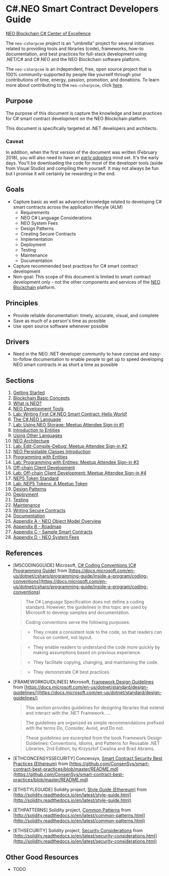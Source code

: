 # C#.NEO Smart Contract Developers Guide

[NEO Blockchain C# Center of Excellence](https://github.com/mwherman2000/neo-csharpcoe/blob/master/README.md)

The `neo-csharpcoe` project is an "umbrella" project for several initiatives related to providing tools and libraries (code), frameworks, how-to documentation, and best practices for full-stack development using .NET/C# and C#.NEO and the NEO Blockchain software platform.

The `neo-csharpcoe` is an independent, free, open source project that is 100% community-supported by people like yourself through your contributions of time, energy, passion, promotion, and donations.  To learn more about contributing to the `neo-csharpcoe`, click [here](https://github.com/mwherman2000/neo-csharpcoe/blob/master/CONTRIBUTE.md).  

## Purpose

The purpose of this document is capture the knowledge and best practices for C# smart contract development on the NEO Blockchain platform.

This document is specifically targeted at .NET developers and architects. 

### Caveat

In addition, when the first version of the document was written (February 2018), you will also need to have an [*early adopters*](https://en.wikipedia.org/wiki/Technology_adoption_life_cycle) mind set. It's the early days. You'll be downloading the code for most of the developer tools (aside from Visual Studio) and compiling them yourself. It may not always be fun but I promise it will certainly be rewarding in the end.

## Goals

* Capture basic as well as advanced knowledge related to developing C# smart contracts across the application lifecyle (ALM)
    * Requirements
    * NEO C# Language Considerations
    * NEO System Fees
    * Design Patterns
    * Creating Secure Contracts
    * Implementation
    * Deployment
    * Testing
    * Maintenance
    * Documentation
* Capture recommended best practices for C# smart contract development
* Non-goal: This scope of this document is limited to smart contract development only - not the other components and services of the [NEO Blockchain](../quickstart-csharp/README.md) platform.

## Principles

* Provide reliable documentation: timely, accurate, visual, and complete
* Save as much of a person's time as possible
* Use open source software whenever possible

## Drivers

* Need in the NEO .NET developer community to have concise and easy-to-follow documentation to enable people to get up to speed developing NEO smart contracts in as short a time as possible

## Sections

1. [Getting Started](./en-us/gettingstarted.md)
2. [Blockchain Basic Concepts](./en-us/blockchainbasicconcepts.md)
3. [What is NEO?](./en-us/whatisneo.md)
4. [NEO Development Tools](./en-us/neodevtools.md)
5. [Lab: Writing First C#.NEO Smart Contract: Hello World!](./en-us/labs/lab-helloworld.md)
6. [The C#.NEO Language](./en-us/csharpneointro.md)
7. [Lab: Using NEO Storage: Meetup Attendee Sign-in #1](./en-us/labs/lab-meetup1-storage.md)
8. [Introduction to Entities](./en-us/entitiesintro.md)
9. [Using Other Languages](./en-us/usingotherlanguages.md)
10. [NEO Architecture](./en-us/neocharm.md)
11. [Lab: Edit-Compile-Debug: Meetup Attendee Sign-in #2](./en-us/labs/lab-meetup2-ecd.md)
12. [NEO Persistable Classes Introduction](./en-us/npcintro.md)
13. [Programming with Entities](./en-us/programmingwithentities.md)
14. [Lab: Programming with Entities: Meetup Attendee Sign-in #3](./en-us/labs/lab-meetup3-entities.md)
15. [Off-chain Client Development](./en-us/offchainclientdev.md)
16. [Lab: Off-chain Client Development: Meetup Attendee Sign-in #4](./en-us/labs/lab-meetup4-clientdev.md)
17. [NEP5 Token Standard](./en-us/nep5tokensintro.md)
18. [Lab: NEP5 Tokens: A Meetup Token](./en-us/labs/lab-nep5tokens.md)
19. [Design Patterns](./en-us/designpatterns.md)
19. [Deployment](./en-us/deployment.md)
20. [Testing](./en-us/testing.md)
21. [Maintenance](./en-us/maintenance.md)
22. [Writing Secure Contracts](./en-us/securecontracts.md)
23. [Documentation](./en-us/documentation.md)
24. [Appendix A - NEO Object Model Overview](./en-us/neoobjectmodel.md)
25. [Appendix B - Roadmap](./en-us/guideroadmap.md)
26. [Appendix C - Sample Smart Contracts](./en-us/samplesmartcontracts.md)
27. [Appendix D - NEO System Fees](./en-us/systemfees.md)

## References

* [MSCODINGGUIDE] Microsoft, [C# Coding Conventions (C# Programming Guide)](https://docs.microsoft.com/en-us/dotnet/csharp/programming-guide/inside-a-program/coding-conventions) from [https://docs.microsoft.com/en-us/dotnet/csharp/programming-guide/inside-a-program/coding-conventions](https://docs.microsoft.com/en-us/dotnet/csharp/programming-guide/inside-a-program/coding-conventions)
    > The C# Language Specification does not define a coding standard. However, the guidelines in this topic are used by Microsoft to develop samples and documentation. 

    > Coding conventions serve the following purposes:

    > * They create a consistent look to the code, so that readers can focus on content, not layout.

    > * They enable readers to understand the code more quickly by making assumptions based on previous experience.

    > * They facilitate copying, changing, and maintaining the code.

    > * They demonstrate C# best practices.

* [FRAMEWORKGUIDLINES] Microsoft, [Framework Design Guidelines](https://docs.microsoft.com/en-us/dotnet/standard/design-guidelines/) from [https://docs.microsoft.com/en-us/dotnet/standard/design-guidelines/](https://docs.microsoft.com/en-us/dotnet/standard/design-guidelines/)
    > This section provides guidelines for designing libraries that extend and interact with the .NET Framework. ...

    > The guidelines are organized as simple recommendations prefixed with the terms Do, Consider, Avoid, and Do not. 

    >These guidelines are excerpted from the book Framework Design Guidelines: Conventions, Idioms, and Patterns for Reusable .NET Libraries, 2nd Edition, by Krzysztof Cwalina and Brad Abrams.

* [ETHCONCENSYSSECURITY] Concensys, [Smart Contract Security Best Practices (Ethereum)](https://github.com/ConsenSys/smart-contract-best-practices/blob/master/README.md) from [https://github.com/ConsenSys/smart-contract-best-practices/blob/master/README.md](https://github.com/ConsenSys/smart-contract-best-practices/blob/master/README.md)

* [ETHSTYLEGUIDE] Solidity project, [Style Guide (Ethereum)](http://solidity.readthedocs.io/en/latest/style-guide.html) from [http://solidity.readthedocs.io/en/latest/style-guide.html](http://solidity.readthedocs.io/en/latest/style-guide.html)

* [ETHPATTERNS] Solidity project, [Common Patterns](http://solidity.readthedocs.io/en/latest/common-patterns.html) from [http://solidity.readthedocs.io/en/latest/common-patterns.html](http://solidity.readthedocs.io/en/latest/common-patterns.html)

* [ETHSECURITY] Solidity project, [Security Considerations](http://solidity.readthedocs.io/en/latest/security-considerations.html) from [http://solidity.readthedocs.io/en/latest/security-considerations.html](http://solidity.readthedocs.io/en/latest/security-considerations.html)

## Other Good Resources

* TODO



